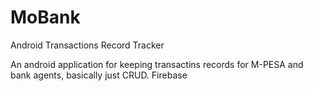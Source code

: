 # MoBank

Android Transactions Record Tracker

An android application for keeping transactins records for M-PESA and bank agents, basically just CRUD. Firebase
